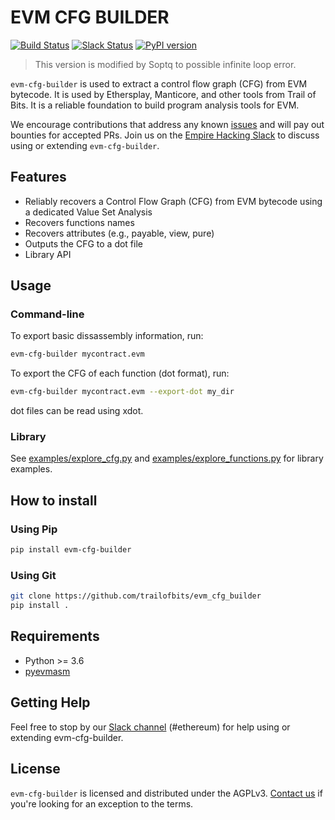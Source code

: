 # EVM CFG BUILDER
[![Build Status](https://travis-ci.org/crytic/evm_cfg_builder.svg?branch=master)](https://travis-ci.org/crytic/evm_cfg_builder)
[![Slack Status](https://empireslacking.herokuapp.com/badge.svg)](https://empireslacking.herokuapp.com)
[![PyPI version](https://badge.fury.io/py/evm-cfg-builder.svg)](https://badge.fury.io/py/evm-cfg-builder)

> This version is modified by Soptq to possible infinite loop error.

`evm-cfg-builder` is used to extract a control flow graph (CFG) from EVM bytecode. It is used by Ethersplay, Manticore, and  other tools from Trail of Bits. It is a reliable foundation to build program analysis tools for EVM.

We encourage contributions that address any known [issues](https://github.com/trailofbits/evm_cfg_builder/issues?q=is%3Aissue+is%3Aopen+sort%3Aupdated-desc) and will pay out bounties for accepted PRs. Join us on the [Empire Hacking Slack](https://empireslacking.herokuapp.com) to discuss using or extending `evm-cfg-builder`.

## Features

* Reliably recovers a Control Flow Graph (CFG) from EVM bytecode using a dedicated Value Set Analysis
* Recovers functions names
* Recovers attributes (e.g., payable, view, pure)
* Outputs the CFG to a dot file
* Library API

## Usage

### Command-line

To export basic dissassembly information, run:
```bash
evm-cfg-builder mycontract.evm 
```

To export the CFG of each function (dot format), run:
```bash
evm-cfg-builder mycontract.evm --export-dot my_dir 
```

dot files can be read using xdot.

### Library
See [examples/explore_cfg.py](examples/explore_cfg.py) and [examples/explore_functions.py](examples/explore_functions.py) for library examples.

## How to install

### Using Pip
```bash
pip install evm-cfg-builder
```

### Using Git
```bash
git clone https://github.com/trailofbits/evm_cfg_builder
pip install .
```

## Requirements

* Python >= 3.6
* [pyevmasm](https://github.com/trailofbits/pyevmasm)

## Getting Help

Feel free to stop by our [Slack channel](https://empireslacking.herokuapp.com) (#ethereum) for help using or extending evm-cfg-builder.

## License

`evm-cfg-builder` is licensed and distributed under the AGPLv3. [Contact us](mailto:opensource@trailofbits.com) if you're looking for an exception to the terms.
